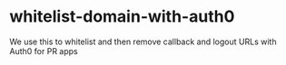 # whitelist-domain-with-auth0
We use this to whitelist and then remove callback and logout URLs with Auth0 for PR apps
